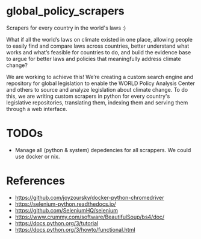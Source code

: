 # global_policy_scrapers
Scrapers for every country in the world's laws :)

What if all the world’s laws on climate existed in one place, allowing people to easily find and compare laws across countries, better understand what works and what’s feasible for countries to do, and build the evidence base to argue for better laws and policies that meaningfully address climate change?

We are working to achieve this! We’re creating a custom search engine and repository for global legislation to enable the WORLD Policy Analysis Center and others to source and analyze legislation about climate change. To do this, we are writing custom scrapers in python for every country's legislative repositories, translating them, indexing them and serving them through a web interface.

# TODOs
* Manage all (python & system) depedencies for all scrappers. We could use docker or nix.

# References
* https://github.com/joyzoursky/docker-python-chromedriver
* https://selenium-python.readthedocs.io/
* https://github.com/SeleniumHQ/selenium
* https://www.crummy.com/software/BeautifulSoup/bs4/doc/
* https://docs.python.org/3/tutorial
* https://docs.python.org/3/howto/functional.html

